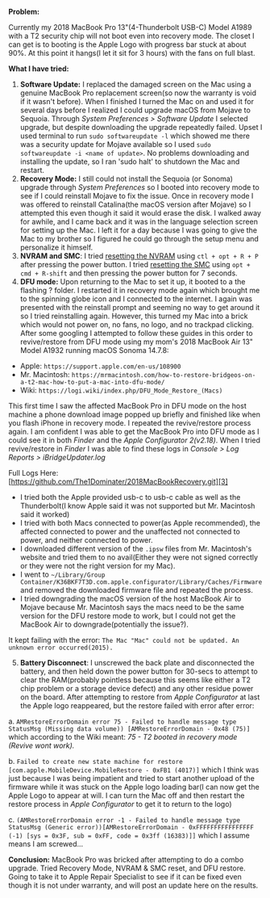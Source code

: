 **Problem:**

Currently my 2018 MacBook Pro 13"(4-Thunderbolt USB-C) Model A1989 with a T2 security chip will not boot even into recovery mode. The closet I can get is to booting is the Apple Logo with progress bar stuck at about 90%. At this point it hangs(I let it sit for 3 hours) with the fans on full blast.

**What I have tried:**
 1. **Software Update:** I replaced the damaged screen on the Mac using a genuine MacBook Pro replacement screen(so now the warranty is void if it wasn't before). When I finished I turned the Mac on and used it for several days before I realized I could upgrade macOS from Mojave to Sequoia. Through *System Preferences > Software Update* I selected upgrade, but despite downloading the upgrade repeatedly failed. Upset I used terminal to run `sudo softwareupdate -l` which showed me there was a security update for Mojave available so I used `sudo softwareupdate -i <name of update>`. No problems downloading and installing the update, so I ran 'sudo halt' to shutdown the Mac and restart. 
 2. **Recovery Mode:** I still could not install the Sequoia (or Sonoma) upgrade through *System Preferences* so I booted into recovery mode to see if I could reinstall Mojave to fix the issue. Once in recovery mode I was offered to reinstall Catalina(the macOS version after Mojave) so I attempted this even though it said it would erase the disk. I walked away for awhile, and I came back and it was in the language selection screen for setting up the Mac. I left it for a day because I was going to give the Mac to my brother so I figured he could go through the setup menu and personalize it himself.
 3. **NVRAM and SMC**: I tried [resetting the NVRAM][1] using `ctl + opt + R + P` after pressing the power button. I tried [resetting the SMC][2] using `opt + cmd + R-shift` and then pressing the power button for 7 seconds. 
 4. **DFU mode:** Upon returning to the Mac to set it up, it booted to a the flashing ? folder. I restarted it in recovery mode again which brought me to the spinning globe icon and I connected to the internet. I again was presented with the reinstall prompt and seeming no way to get around it so I tried reinstalling again. However, this turned my Mac into a brick which would not power on, no fans, no logo, and no trackpad clicking. After some googling I attempted to follow these guides in this order to revive/restore from DFU mode using my mom's 2018 MacBook Air 13" Model A1932 running macOS Sonoma 14.7.8:
- Apple: `https://support.apple.com/en-us/108900`
- Mr. Macintosh: `https://mrmacintosh.com/how-to-restore-bridgeos-on-a-t2-mac-how-to-put-a-mac-into-dfu-mode/`
- Wiki: `https://logi.wiki/index.php/DFU_Mode_Restore_(Macs)`

This first time I saw the affected MacBook Pro in DFU mode on the host machine a phone download image popped up briefly and finished like when you flash iPhone in recovery mode. I repeated the revive/restore process again. I am confident I was able to get the MacBook Pro into DFU mode as I could see it in both *Finder* and the *Apple Configurator 2(v2.18)*. When I tried revive/restore in *Finder* I was able to find these logs in *Console > Log Reports > iBridgeUpdater.log* 

Full Logs Here: [https://github.com/The1Dominater/2018MacBookRecovery.git][3]

- I tried both the Apple provided usb-c to usb-c cable as well as the Thunderbolt(I know Apple said it was not supported but Mr. Macintosh said it worked) 
- I tried with both Macs connected to power(as Apple recommended), the affected connected to power and the unaffected not connected to power, and neither connected to power.
- I downloaded different version of the `.ipsw` files from Mr. Macintosh's website and tried them to no avail(Either they were not signed correctly or they were not the right version for my Mac).
- I went to `~/Library/Group Container/K36BKF7T3D.com.apple.configurator/Library/Caches/Firmware` and removed the downloaded firmware file and repeated the process.
- I tried downgrading the macOS version of the host MacBook Air to Mojave because Mr. Macintosh says the macs need to be the same version for the DFU restore mode to work, but I could not get the MacBook Air to downgrade(potentially the issue?).

It kept failing with the error: `The Mac "Mac" could not be updated. An unknown error occurred(2015).`

 5. **Battery Disconnect**: I unscrewed the back plate and disconnected the battery, and then held down the power button for 30-secs to attempt to clear the RAM(probably pointless because this seems like either a T2 chip problem or a storage device defect) and any other residue power on the board. After attempting to restore from *Apple Configurator* at last the Apple logo reappeared, but the restore failed with error after error:

a. `AMRestoreErrorDomain error 75 - Failed to handle message type StatusMsg (Missing data volume)) [AMRestoreErrorDomain - 0x48 (75)]` which according to the Wiki meant: *75 - T2 booted in recovery mode (Revive wont work).*

b. `Failed to create new state machine for restore [com.apple.MobileDevice.MobileRestore - 0xFB1 (4017)]` which I think was just because I was being impatient and tried to start another upload of the firmware while it was stuck on the Apple logo loading bar(I can now get the Apple Logo to appear at will. I can turn the Mac off and then restart the restore process in *Apple Configurator* to get it to return to the logo)

c. `(AMRestoreErrorDomain error -1 - Failed to handle message type StatusMsg (Generic error))[AMRestoreErrorDomain - 0xFFFFFFFFFFFFFFFF (-1) [sys = 0x3F, sub = 0xFF, code = 0x3ff (16383)]]` which I assume means I am screwed...

**Conclusion:**
MacBook Pro was bricked after attempting to do a combo upgrade. Tried Recovery Mode, NVRAM & SMC reset, and DFU restore. Going to take it to Apple Repair Specialist to see if it can be fixed even though it is not under warranty, and will post an update here on the results.


  [1]: https://support.apple.com/en-us/102539
  [2]: https://support.apple.com/en-us/102605
  [3]: https://github.com/The1Dominater/2018MacBookRecovery.git
